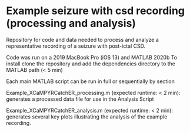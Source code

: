 # Example seizure with csd recording (processing and analysis)
Repository for code and data needed to process and analyze a representative recording of a seizure with post-ictal CSD.

Code was run on a 2019 MacBook Pro (iOS 13) and MATLAB 2020b
To install clone the repository and add the dependencies directory to the MATLAB path (< 5 min)

Each main MATLAB script can be run in full or sequentially by section

Example_XCaMPYRCatchER_processing.m (expected runtime: < 2 min): generates a processed data file for use in the Analysis Script

Example_XCaMPYRCatchER_analysis.m (expected runtime: < 2 min): generates several key plots illustrating the analysis of the example recording.
